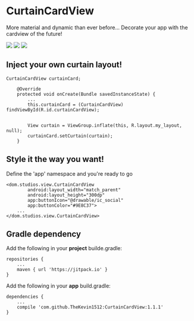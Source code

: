 # CurtainCardView
More material and dynamic than ever before... Decorate your app with the cardview of the future!

![](http://i.imgur.com/r6UJ90o.png?1) ![](http://i.imgur.com/hRn7ZIw.png?1) ![](http://i.imgur.com/xE7GmCN.gif)

## Inject your own curtain layout!
```
CurtainCardView curtainCard;

    @Override
    protected void onCreate(Bundle savedInstanceState) {
        ...
        this.curtainCard = (CurtainCardView) findViewById(R.id.curtainCardView);


        View curtain = ViewGroup.inflate(this, R.layout.my_layout, null);
        curtainCard.setCurtain(curtain);
    }
```

## Style it the way you want!
Define the 'app' namespace and you're ready to go
```
<dom.studios.view.CurtainCardView
        android:layout_width="match_parent"
        android:layout_height="300dp"
        app:buttonIcon="@drawable/ic_social"
        app:buttonColor="#9E8C37">
    ...
</dom.studios.view.CurtainCardView>

```
## Gradle dependency
Add the following in your **project** builde.gradle:
```
repositories {
    ...
    maven { url 'https://jitpack.io' }
}
```
Add the following in your **app** build.gradle:
```
dependencies {
    ...
    compile 'com.github.TheKevin1512:CurtainCardView:1.1.1'
}
```
